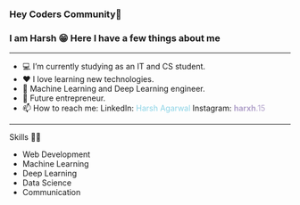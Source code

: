 ### Hey Coders Community👋
### I am Harsh 😁 Here I have a few things about me

<hr/>

- 💻 I’m currently studying as an IT and CS student.
- ❤️ I love learning new technologies.
- 🤖 Machine Learning and Deep Learning engineer.
- 🏢 Future entrepreneur.
- 📫 How to reach me:   LinkedIn: <a href="www.linkedin.com/in/harsh-agarwal-199a5b250" style="text-decoration: none; color: #8BD3E6 ">Harsh Agarwal</a> Instagram: <a href="https://www.instagram.com/__harxh__.15/" style="text-decoration: none; color: #B1A2CA ">__harxh__.15</a> 

<hr/>

Skills 💪🏻
<ul>
  <li>Web Development</li>
  <li>Machine Learning</li>
  <li>Deep Learning</li>
  <li>Data Science</li>
  <li>Communication</li>
</ul>
